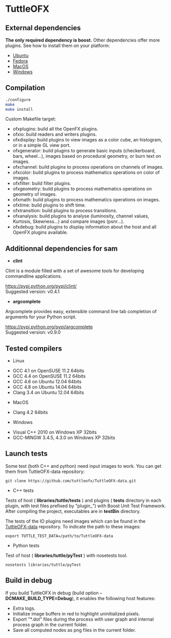 # TuttleOFX


## External dependencies

**The only required dependency is boost.**
Other dependencies offer more plugins. See how to install them on your platform:

 * [Ubuntu](INSTALL-ext-ubuntu.md)
 * [Fedora](INSTALL-ext-fedora.md)
 * [MacOS](INSTALL-ext-macos.md)
 * [Windows](INSTALL-ext-windows.md)


## Compilation 

```bash
./configure
make
make install
```

Custom Makefile target:
* ofxplugins: build all the OpenFX plugins.
* ofxio: build readers and writers plugins.
* ofxdisplay: build plugins to view images as a color cube, an histogram, or in a simple GL view port.
* ofxgenerator: build plugins to generate basic inputs (checkerboard, bars, wheel...), images based on procedural geometry, or burn text on images.
* ofxchannel: build plugins to process operations on channels of images.
* ofxcolor: build plugins to process mathematics operations on color of images.
* ofxfilter: build filter plugins.
* ofxgeometry: build plugins to process mathematics operations on geometry of images.
* ofxmath: build plugins to process mathematics operations on images.
* ofxtime: build plugins to shift time.
* ofxtransition: build plugins to process transitions.
* ofxanalysis: build plugins to analyse (luminosity, channel values, Kurtosis, Skewness...) and compare images (psnr...).
* ofxdebug: build plugins to display information about the host and all OpenFX plugins available.

## Additionnal dependencies for sam

* __clint__

Clint is a module filled with a set of awesome tools for developing commandline applications.

https://pypi.python.org/pypi/clint/ <br/>
Suggested version: v0.4.1

* __argcomplete__

Argcomplete provides easy, extensible command line tab completion of arguments for your Python script.

https://pypi.python.org/pypi/argcomplete <br/>
Suggested version: v0.9.0


## Tested compilers

- Linux
 + GCC 4.1 on OpenSUSE 11.2 64bits
 + GCC 4.4 on OpenSUSE 11.2 64bits
 + GCC 4.6 on Ubuntu 12.04 64bits
 + GCC 4.8 on Ubuntu 14.04 64bits
 + Clang 3.4 on Ubuntu 12.04 64bits
- MacOS
 + Clang 4.2 64bits
- Windows
 + Visual C++ 2010 on Windows XP 32bits
 + GCC-MINGW 3.4.5, 4.3.0 on Windows XP 32bits


## Launch tests

Some test (both C++ and python) need input images to work. You can get them from TuttleOFX-data repository:

```
git clone https://github.com/tuttleofx/TuttleOFX-data.git
```

- C++ tests

Tests of host ( __libraries/tuttle/tests__ ) and plugins ( __tests__ directory in each plugin, with test files prefixed by "plugin_") with Boost Unit Test Framework.
After compiling the project, executables are in __testBin__ directory.

The tests of the IO plugins need images which can be found in the [TuttleOFX-data](https://github.com/tuttleofx/TuttleOFX-data) repository. To indicate the path to these images:
```
export TUTTLE_TEST_DATA=/path/to/TuttleOFX-data
```

- Python tests

Test of host ( __libraries/tuttle/pyTest__ ) with nosetests tool.

```
nosetests libraries/tuttle/pyTest
```


## Build in debug

If you build TuttleOFX in debug (build option __-DCMAKE_BUILD_TYPE=Debug__), it enables the following host features:

* Extra logs.
* Initialize image buffers in red to highlight uninitialized pixels.
* Export "*.dot" files during the process with user graph and internal process graph in the current folder.
* Save all computed nodes as png files in the current folder.

